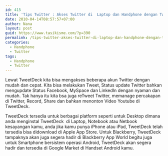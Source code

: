 ```yaml
---
id: 415
title: 'Tips Twitter : Akses Twitter di  Laptop dan Handphone dengan TweetDeck'
date: 2010-04-14T08:57:57+07:00
author: Nana
layout: post
guid: https://www.tasikisme.com/?p=390
permalink: /tips-twitter-akses-twitter-di-laptop-dan-handphone-dengan-tweetdeck/
categories:
  - Handphone
  - Twitter
tags:
  - Handphone
  - Twitter
---
```

Lewat TweetDeck kita bisa mengakses beberapa akun Twitter dengan mudah dan cepat. Kita bisa melakukan Tweet, Status update Twitter bahkan mengupdate Status Facebook, MySpace dan LinkedIn dengan nyaman dan mudah. Tak hanya itu kita bsa juga reTweet Twitter, memanage percakapan di Twitter, Record, Share dan bahkan menonton Video Youtube di TweetDeck.

TweetDeck tersedia untuk berbagai platform seperti untuk Desktop dimana anda menginstal TweetDeck  di Laptop, Notebook atau Netbook kesayangan kamu, anda jika kamu punya iPhone atau iPad, TweetDeck telah tersedia bisa didownload di Apple App Store. Untuk Blackberry, TweetDeck tampaknya akan juga segera hadir di Blackberry App World begitu juga untuk Smartphone bersistem operasi Android, TweetDeck akan segera hadir dan tersedia di Google Market di Handset Android kamu.